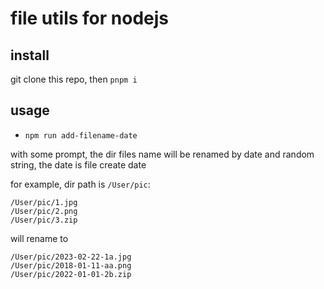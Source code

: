 # file utils for nodejs

## install

git clone this repo, then `pnpm i`

## usage

- `npm run add-filename-date`

with some prompt, the dir files name will be renamed by date and random string, the date is file create date

for example, dir path is `/User/pic`:

```
/User/pic/1.jpg
/User/pic/2.png
/User/pic/3.zip
```

will rename to

```
/User/pic/2023-02-22-1a.jpg
/User/pic/2018-01-11-aa.png
/User/pic/2022-01-01-2b.zip
```
